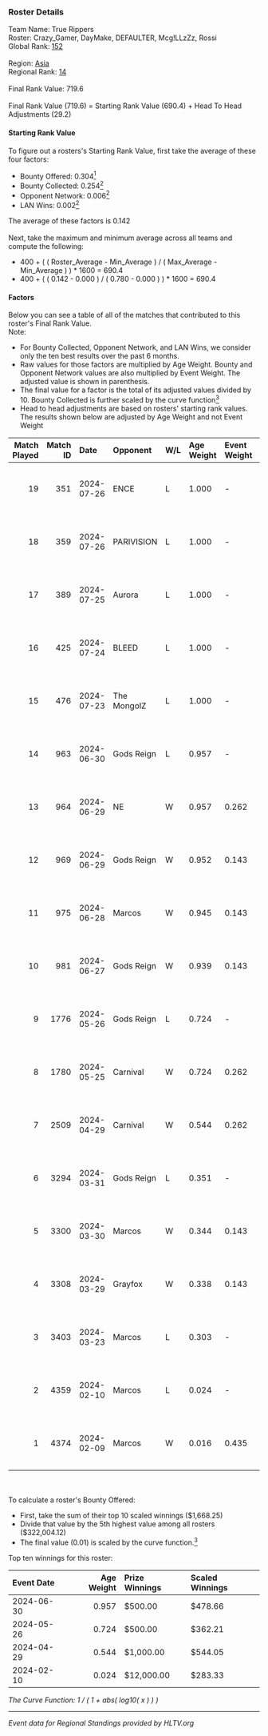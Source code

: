 ### Roster Details<br />
Team Name: True Rippers<br />
Roster: Crazy_Gamer, DayMake, DEFAULTER, Mcg!LLzZz, Rossi<br />
Global Rank: [152](../standings_global.md)<br />
<br />
Region: [Asia]( ../standings_asia.md)<br />
Regional Rank: [14]( ../standings_asia.md)<br />
<br />
Final Rank Value:  719.6<br />
<br />
Final Rank Value (719.6) = Starting Rank Value (690.4) + Head To Head Adjustments (29.2)<br />

#### Starting Rank Value<br />
To figure out a rosters's Starting Rank Value, first take the average of these four factors:<br />
- Bounty Offered: 0.304[<sup>1</sup>](#table2)
- Bounty Collected: 0.254[<sup>2</sup>](#table1)
- Opponent Network: 0.006[<sup>2</sup>](#table1)
- LAN Wins: 0.002[<sup>2</sup>](#table1)

The average of these factors is 0.142<br />
<br />
Next, take the maximum and minimum average across all teams and compute the following:<br />
- 400 + ( ( Roster_Average - Min_Average ) / ( Max_Average - Min_Average ) ) * 1600 = 690.4
- 400 + ( ( 0.142 - 0.000 ) / ( 0.780 - 0.000 ) ) * 1600 = 690.4


#### Factors<br />
Below you can see a table of all of the matches that contributed to this roster's Final Rank Value.<br />
Note:<br />

- For Bounty Collected, Opponent Network, and LAN Wins, we consider only the ten best results over the past 6 months.
- Raw values for those factors are multiplied by Age Weight. Bounty and Opponent Network values are also multiplied by Event Weight. The adjusted value is shown in parenthesis.
- The final value for a factor is the total of its adjusted values divided by 10. Bounty Collected is further scaled by the curve function[<sup>3</sup>](#curveFunction)
- Head to head adjustments are based on rosters' starting rank values. The results shown below are adjusted by Age Weight and not Event Weight
<span id="table1"></span><br />


| Match Played | Match ID | Date       | Opponent    | W/L | Age Weight | Event Weight | Bounty Collected | Opponent Network | LAN Wins  | H2H Adj. | Roster                                             |
| -: | -: | :- | :- | :- | :- | :- | :- | :- | :- | -: | :- |
|           19 |      351 | 2024-07-26 | ENCE        | L   | 1.000      | -            | -                | -                | -         |    -0.79 | Crazy_Gamer, DayMake, DEFAULTER, Mcg!LLzZz, Rossi  |
|           18 |      359 | 2024-07-26 | PARIVISION  | L   | 1.000      | -            | -                | -                | -         |    -3.53 | Crazy_Gamer, DayMake, DEFAULTER, Mcg!LLzZz, Rossi  |
|           17 |      389 | 2024-07-25 | Aurora      | L   | 1.000      | -            | -                | -                | -         |    -0.50 | Crazy_Gamer, DayMake, DEFAULTER, Mcg!LLzZz, Rossi  |
|           16 |      425 | 2024-07-24 | BLEED       | L   | 1.000      | -            | -                | -                | -         |    -1.19 | Crazy_Gamer, DayMake, DEFAULTER, Mcg!LLzZz, Rossi  |
|           15 |      476 | 2024-07-23 | The MongolZ | L   | 1.000      | -            | -                | -                | -         |    -0.10 | Crazy_Gamer, DayMake, DEFAULTER, Mcg!LLzZz, Rossi  |
|           14 |      963 | 2024-06-30 | Gods Reign  | L   | 0.957      | -            | -                | -                | -         |   -12.93 | Crazy_Gamer, DayMake, DEFAULTER, Mcg!LLzZz, Rossi  |
|           13 |      964 | 2024-06-29 | NE          | W   | 0.957      | 0.262        | 0.000 (0.000)    | 0.000 (0.000)    | 0 (0.000) |     3.94 | Crazy_Gamer, DayMake, DEFAULTER, Mcg!LLzZz, Rossi  |
|           12 |      969 | 2024-06-29 | Gods Reign  | W   | 0.952      | 0.143        | 0.040 (0.005)    | 0.200 (0.027)    | 0 (0.000) |    17.41 | Crazy_Gamer, DayMake, DEFAULTER, Mcg!LLzZz, Rossi  |
|           11 |      975 | 2024-06-28 | Marcos      | W   | 0.945      | 0.143        | 0.000 (0.000)    | 0.037 (0.005)    | 0 (0.000) |     6.98 | Crazy_Gamer, DayMake, DEFAULTER, Mcg!LLzZz, Rossi  |
|           10 |      981 | 2024-06-27 | Gods Reign  | W   | 0.939      | 0.143        | 0.040 (0.005)    | 0.200 (0.027)    | 0 (0.000) |    18.47 | Crazy_Gamer, DayMake, DEFAULTER, Mcg!LLzZz, Rossi  |
|            9 |     1776 | 2024-05-26 | Gods Reign  | L   | 0.724      | -            | -                | -                | -         |    -8.37 | Crazy_Gamer, DayMake, DEFAULTER, Mcg!LLzZz, Rossi  |
|            8 |     1780 | 2024-05-25 | Carnival    | W   | 0.724      | 0.262        | 0.002 (0.000)    | 0.000 (0.000)    | 0 (0.000) |     6.51 | Crazy_Gamer, DayMake, DEFAULTER, Mcg!LLzZz, Rossi  |
|            7 |     2509 | 2024-04-29 | Carnival    | W   | 0.544      | 0.262        | 0.002 (0.000)    | 0.000 (0.000)    | 0 (0.000) |     5.14 | Crazy_Gamer, DEFAULTER, Gh0sTTTT, Mcg!LLzZz, Rossi |
|            6 |     3294 | 2024-03-31 | Gods Reign  | L   | 0.351      | -            | -                | -                | -         |    -4.11 | Crazy_Gamer, DEFAULTER, Gh0sTTTT, Mcg!LLzZz, Rossi |
|            5 |     3300 | 2024-03-30 | Marcos      | W   | 0.344      | 0.143        | 0.000 (0.000)    | 0.012 (0.001)    | 0 (0.000) |     4.29 | Crazy_Gamer, DEFAULTER, Gh0sTTTT, Mcg!LLzZz, Rossi |
|            4 |     3308 | 2024-03-29 | Grayfox     | W   | 0.338      | 0.143        | 0.000 (0.000)    | 0.005 (0.000)    | 0 (0.000) |     3.93 | Crazy_Gamer, DEFAULTER, Gh0sTTTT, Mcg!LLzZz, Rossi |
|            3 |     3403 | 2024-03-23 | Marcos      | L   | 0.303      | -            | -                | -                | -         |    -5.76 | Anasasis, Crazy_Gamer, DEFAULTER, Mcg!LLzZz, Rossi |
|            2 |     4359 | 2024-02-10 | Marcos      | L   | 0.024      | -            | -                | -                | -         |    -0.45 | DEFAULTER, Gh0sTTTT, kennyS, Mcg!LLzZz, Rossi      |
|            1 |     4374 | 2024-02-09 | Marcos      | W   | 0.016      | 0.435        | 0.001 (0.000)    | 0.002 (0.000)    | 1 (0.016) |     0.21 | DEFAULTER, Gh0sTTTT, kennyS, Mcg!LLzZz, Rossi      |

<br />
<span id="table2"></span><br />
To calculate a roster's Bounty Offered:<br />

- First, take the sum of their top 10 scaled winnings ($1,668.25)
- Divide that value by the 5th highest value among all rosters ($322,004.12)
- The final value (0.01) is scaled by the curve function.[<sup>3</sup>](#curveFunction)

Top ten winnings for this roster:<br />

| Event Date | Age Weight | Prize Winnings | Scaled Winnings |
| :- | -: | :- | :- |
| 2024-06-30 |      0.957 | $500.00        | $478.66         |
| 2024-05-26 |      0.724 | $500.00        | $362.21         |
| 2024-04-29 |      0.544 | $1,000.00      | $544.05         |
| 2024-02-10 |      0.024 | $12,000.00     | $283.33         |


<span id="curveFunction"></span>_The Curve Function: 1 / ( 1 + abs( log10( x ) ) )_<br />

---
_Event data for Regional Standings provided by HLTV.org_<br />
